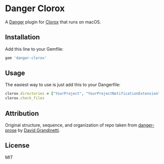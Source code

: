 # Danger Clorox

A [Danger](https://github.com/danger/danger) plugin for [Clorox](https://github.com/barbosa/clorox) that runs on macOS.

## Installation

Add this line to your Gemfile:

```rb
gem 'danger-clorox'
```

## Usage

The easiest way to use is just add this to your Dangerfile:

```rb
clorox.directories = ["YourProject", "YourProjectNotificationExtension"]
clorox.check_files
```

## Attribution

Original structure, sequence, and organization of repo taken from [danger-prose](https://github.com/dbgrandi/danger-prose) by [David Grandinetti](https://github.com/dbgrandi/).

## License

MIT
